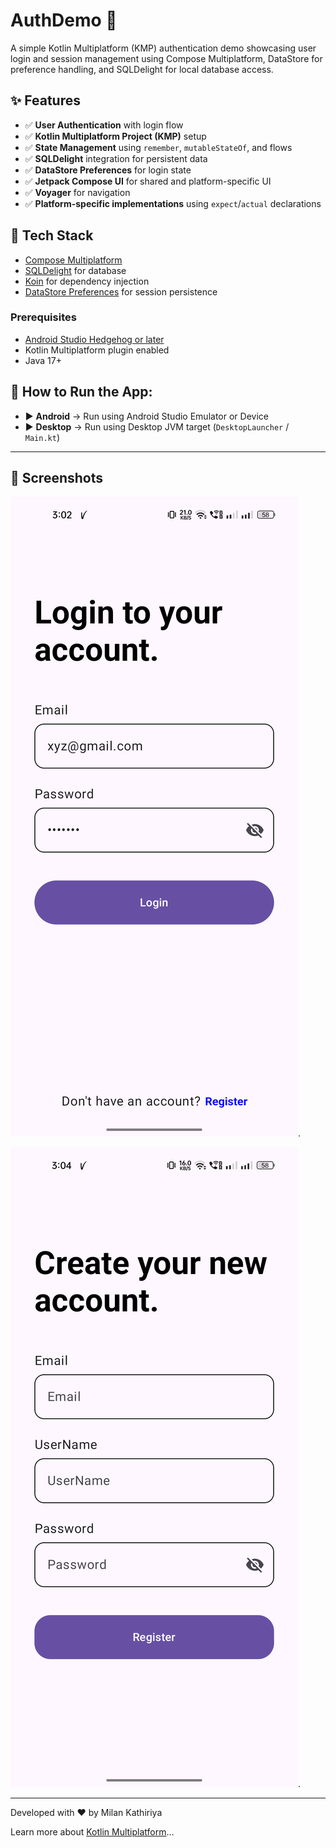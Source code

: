 
# AuthDemo 🚀

A simple Kotlin Multiplatform (KMP) authentication demo showcasing user login and session management using Compose Multiplatform, DataStore for preference handling, and SQLDelight for local database access.

## ✨ Features

- ✅ **User Authentication** with login flow
- ✅ **Kotlin Multiplatform Project (KMP)** setup
- ✅ **State Management** using `remember`, `mutableStateOf`, and flows
- ✅ **SQLDelight** integration for persistent data
- ✅ **DataStore Preferences** for login state
- ✅ **Jetpack Compose UI** for shared and platform-specific UI
- ✅ **Voyager** for navigation
- ✅ **Platform-specific implementations** using `expect`/`actual` declarations

## 🔧 Tech Stack

- [Compose Multiplatform](https://github.com/JetBrains/compose-multiplatform)
- [SQLDelight](https://cashapp.github.io/sqldelight/) for database
- [Koin](https://insert-koin.io/) for dependency injection
- [DataStore Preferences](https://developer.android.com/topic/libraries/architecture/datastore) for session persistence

### Prerequisites

- [Android Studio Hedgehog or later](https://developer.android.com/studio)
- Kotlin Multiplatform plugin enabled
- Java 17+

## 🚀 How to Run the App:

- ▶️ **Android** → Run using Android Studio Emulator or Device
- ▶️ **Desktop** → Run using Desktop JVM target (`DesktopLauncher` / `Main.kt`)

---

## 📸 Screenshots

![Screenshot__login](https://github.com/milan-kathiriya-neo/AuthDemo/blob/dev/screenshots/login_screen.png).

![Screenshot__registration](https://github.com/milan-kathiriya-neo/AuthDemo/blob/dev/screenshots/registration_screen.png).

----

Developed with ❤️ by Milan Kathiriya

Learn more about [Kotlin Multiplatform](https://www.jetbrains.com/help/kotlin-multiplatform-dev/get-started.html)…